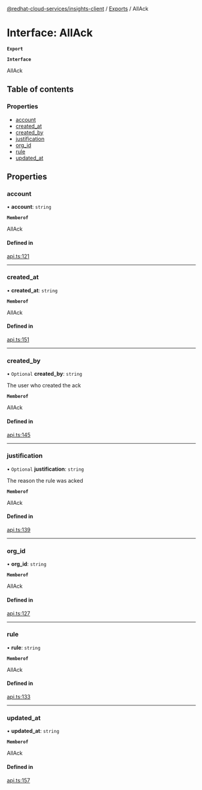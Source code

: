 [@redhat-cloud-services/insights-client](../README.md) / [Exports](../modules.md) / AllAck

# Interface: AllAck

**`Export`**

**`Interface`**

AllAck

## Table of contents

### Properties

- [account](AllAck.md#account)
- [created\_at](AllAck.md#created_at)
- [created\_by](AllAck.md#created_by)
- [justification](AllAck.md#justification)
- [org\_id](AllAck.md#org_id)
- [rule](AllAck.md#rule)
- [updated\_at](AllAck.md#updated_at)

## Properties

### account

• **account**: `string`

**`Memberof`**

AllAck

#### Defined in

[api.ts:121](https://github.com/mkholjuraev/javascript-clients/blob/master/packages/insights/api.ts#L121)

___

### created\_at

• **created\_at**: `string`

**`Memberof`**

AllAck

#### Defined in

[api.ts:151](https://github.com/mkholjuraev/javascript-clients/blob/master/packages/insights/api.ts#L151)

___

### created\_by

• `Optional` **created\_by**: `string`

The user who created the ack

**`Memberof`**

AllAck

#### Defined in

[api.ts:145](https://github.com/mkholjuraev/javascript-clients/blob/master/packages/insights/api.ts#L145)

___

### justification

• `Optional` **justification**: `string`

The reason the rule was acked

**`Memberof`**

AllAck

#### Defined in

[api.ts:139](https://github.com/mkholjuraev/javascript-clients/blob/master/packages/insights/api.ts#L139)

___

### org\_id

• **org\_id**: `string`

**`Memberof`**

AllAck

#### Defined in

[api.ts:127](https://github.com/mkholjuraev/javascript-clients/blob/master/packages/insights/api.ts#L127)

___

### rule

• **rule**: `string`

**`Memberof`**

AllAck

#### Defined in

[api.ts:133](https://github.com/mkholjuraev/javascript-clients/blob/master/packages/insights/api.ts#L133)

___

### updated\_at

• **updated\_at**: `string`

**`Memberof`**

AllAck

#### Defined in

[api.ts:157](https://github.com/mkholjuraev/javascript-clients/blob/master/packages/insights/api.ts#L157)

